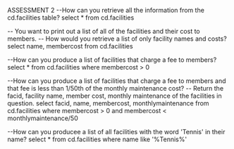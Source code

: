 <!-- challege: select where
select * from film
select description from film where title = 'Outlaw Hanky'

select phone from "address" where address = '259 Ipoh Drive' 
 -->

<!-- 
Challenge: ORDER BY
select phone from "address" where address = '259 Ipoh Drive'  

select phone from "address" where address = '259 Ipoh Drive' 

select count(length) from film where length <= 50
-->

<!-- General Challenge 1
select count(amount) from payment where amount > 5

select count(*) from actor where first_name like 'P%'

select count(distinct(district)) from address

select distinct(district) from address

select count(*) from film where rating = 'R' and replacement_cost between 5 and 15

select count(*) from film where title like '%Truman%' -->

<!-- Challenge Group BY

--we have 2 staff members, with staff IDs 1 and 2. We want to give a bonus to the stff member that handled the most payments.(most in terms of number ofpayments processed, not total dollar amount).--
-- how many payments did each staff member handle and who gets the bonus--
select count(payment_id) from payment group by staff_id

--Corporate HQ is conducting a study on the relationship between replacement cost and a movie MPAA rating(G, PG, R ,ETC)--
--What is the average replacement cost perr MPAA rating 
--NOTE: You may need to expand the AVG column to view correct results
select rating, avg(replacement_cost) from film group by rating

--We are running a promotion to reward our top 5 customers with coupons.--
--what are the customer ids of the top 5 customers by total spend?
select customer_id, sum(amount) from payment group by customer_id order by sum(amount) desc limit 5 -->

<!-- --ASSESSMENT TEST 1 --
-- 1) Return the customer IDs of customers who have spent at least $110 with the staff member who has an ID of 2. --
-- The answer should be customers 187 and 148 --
select customer_id, sum(amount) from payment where staff_id = 2 group by customer_id having sum(amount) >=110

-- 2) How many films begin with the letter J?--
-- The answer should be 20 --
select count(title) from film where title like 'J%'

--3) What customer has the highest customer ID number whose name starts with an 'E' and has an address ID lower than 500?
-- The answer is Eddie Tomlin
select first_name, last_name from customer where address_id < 500 and first_name like 'E%' order by customer_id DESC limit 1 -->

<!-- JOIN Challenge Task

-- california sales tax laws have changed and we need to alert our customers to this through email.
-- What are the emails of the customers who live in California?
select * from address
select * from customer

select district, email from address join customer on address.address_id = customer.address_id where district = 'California'

--A customer walks in and is ah uge fan of the actor 'Nick wahlberg' and wants to know which movies he is in.--
-- get a list of all the movies 'Nick Wahlberg' has been in. --
-- We want title, first name and last name --
select * from actor
select * from film
select * from film_actor

select film.title, actor.first_name, actor.last_name from film join film_actor on film.film_id = film_actor.film_id join actor on film_actor.actor_id = actor.actor_id where actor.first_name = 'Nick' and  actor.last_name = 'Wahlberg' -->

<!-- TIMESTAMPS AND EXTRACT
During which months did payments occur?--
--Format your answer to return back the full month name--
select distinct(to_char(payment_date,'month')) from payment

--How many payments occured on a monday?--
select count(*) from payment where extract(dow from payment_date) = 1 -->

ASSESSMENT 2
--How can you retrieve all the information from the cd.facilities table?
select * from cd.facilities

-- You want to print out a list of all of the facilities and their cost to members. 
-- How would you retrieve a list of only facility names and costs?
select name, membercost from cd.facilities

--How can you produce a list of facilities that charge a fee to members?
select * from cd.facilities where membercost > 0

--How can you produce a list of facilities that charge a fee to members and that fee is less than 1/50th of the monthly maintenance cost? 
-- Return the facid, facility name, member cost, monthly maintenance of the facilities in question.
select facid, name, membercost, monthlymaintenance from cd.facilities where membercost > 0 and membercost < monthlymaintenance/50

--How can you producee a list of all facilities with the word 'Tennis' in their name?
select * from cd.facilities where name like '%Tennis%'
